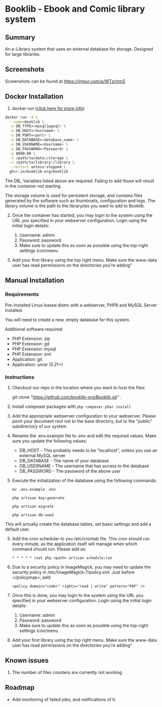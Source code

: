 # Booklib - Ebook and Comic library system

## Summary
An e-Library system that uses an external database for storage. Designed for large libraries.

## Screenshots
Screenshots can be found at https://imgur.com/a/WTzchmS

## Docker Installation

1. docker run ([click here for more info](https://docs.docker.com/engine/reference/commandline/cli/))

```bash
docker run -d \
  --name=booklib \
  -e DB_TYPE=<mysql|pgsql> \
  -e DB_HOST=<hostname> \
  -e DB_PORT=<port> \
  -e DB_DATABASE=<database_name> \
  -e DB_USERNAME=<Username> \
  -e DB_PASSWORD=<Password> \
  -p 8080:80 \
  -v /path/to/data:/storage \
  -v /path/to/library:/library \
  --restart unless-stopped \
  ghcr.io/booklib-org/booklib
```
The DB_ Variables listed above are required. Failing to add those will result in the container not starting.
    
The storage volume is used for persistent storage, and contains files generated by the software such as thumbnails, configuration and logs. The library volume is the path to the library/ies you want to add to Booklib.

2. Once the container has started, you may login to the system using the URL you specified in your webserver configuration. Login using the initial login details:
    1. Username: admin
    2. Password: password
    3. Make sure to update this as soon as possible using the top-right settings icon/menu
    
3. Add your first library using the top right menu. Make sure the www-data user has read permissions on the directories you're adding"

## Manual Installation

### Requirements
Pre-installed Linux-based distro with a webserver, PHP8 and MySQL Server installed.

You will need to create a new, empty database for this system.

Additional software required:
- PHP Extension: zip
- PHP Extension: gd
- PHP Extension: mysql 
- PHP Extension: xml
- Application: git
- Application: unrar (5.21+)

### Instructions

1. Checkout our repo in the location where you want to host the files:

   git clone "https://github.com/booklib-org/Booklib.git" .
   
2. Install composer packages with `php composer.phar install`
3. Add the appropriate webserver configuration to your webserver. Please point your document root not to the base directory, but to the "public" subdirectory of our system 
4. Rename the .env.example file to .env and edit the required values. Make sure you update the following values:

    - DB_HOST - This probably needs to be "localhost", unless you use an external MySQL server
    - DB_DATABASE - The name of your database
    - DB_USERNAME - The username that has access to the database
    - DB_PASSWORD - The password of the above user

5. Execute the initialization of the database using the following commands:

   `mv .env.example .env`

   `php artisan key:generate`
   
   `php artisan migrate`
   
   `php artisan db:seed`


This will actually create the database tables, set basic settings and add a default user. 

5. Add the cron scheduler to you /etc/crontab file. This cron should run every minute, as the application itself will manage when which command should run. Please add as:
    
    `* * * * * root php <path> artisan schedule:run`

6. Due to a security policy in ImageMagick, you may need to update the security policy in /etc/ImageMagick-7/policy.xml. Just before \</policymap\>, add:
   
    `<policy domain="coder" rights="read | write" pattern="PDF" />`
   

7. Once this is done, you may login to the system using the URL you specified in your webserver configuration. Login using the initial login details:
    1. Username: admin
    2. Password: password
    3. Make sure to update this as soon as possible using the top-right settings icon/menu
    
8. Add your first library using the top right menu. Make sure the www-data user has read permissions on the directories you're adding"


## Known issues
1. The number of files counters are currently not working

## Roadmap
- Add monitoring of failed jobs, and notifications of it.
